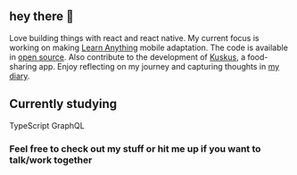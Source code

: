 ## hey there 🪷
Love building things with react and react native. My current focus is working on making [Learn Anything](https://github.com/learn-anything) mobile adaptation.
The code is available in [open source](https://github.com/learn-anything/learn-anything.xyz/tree/feature/la-135-ios-mobile-app-release-testflight).
Also contribute to the development of [Kuskus](https://github.com/kuskusapp/kuskus), a food-sharing app.
 Enjoy reflecting on my journey and capturing thoughts in [my diary](https://github.com/marshennikovaolga/dear-diary).
 
## Currently studying

TypeScript
GraphQL

### Feel free to check out my stuff or hit me up if you want to talk/work together
